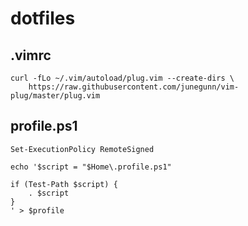 # dotfiles

## .vimrc
```
curl -fLo ~/.vim/autoload/plug.vim --create-dirs \
    https://raw.githubusercontent.com/junegunn/vim-plug/master/plug.vim
```

## profile.ps1
```
Set-ExecutionPolicy RemoteSigned

echo '$script = "$Home\.profile.ps1"

if (Test-Path $script) {
    . $script
}
' > $profile
```



